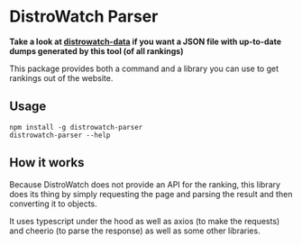 # DistroWatch Parser

**Take a look at [distrowatch-data](https://github.com/jamezrin/distrowatch-data) if you want a JSON file with up-to-date dumps generated by this tool (of all rankings)**

This package provides both a command and a library you can use to get rankings out of the website.

## Usage

```
npm install -g distrowatch-parser
distrowatch-parser --help
```

## How it works

Because DistroWatch does not provide an API for the ranking, this library does its thing by simply
requesting the page and parsing the result and then converting it to objects.

It uses typescript under the hood as well as axios (to make the requests) and cheerio (to parse the response)
as well as some other libraries.
